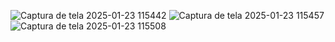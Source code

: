 ![Captura de tela 2025-01-23 115442](https://github.com/user-attachments/assets/e690ede4-4b6c-4ce4-845d-b092a31290b8)
![Captura de tela 2025-01-23 115457](https://github.com/user-attachments/assets/67f7ac1e-1dce-4b23-a01c-41203c31dfe0)
![Captura de tela 2025-01-23 115508](https://github.com/user-attachments/assets/3d8b814b-6208-4bc0-a94e-9908ed426e89)
